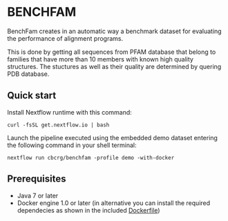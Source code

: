 BENCHFAM
=========

BenchFam creates in an automatic way a benchmark dataset for evaluating the performance of alignment programs. 

This is done by getting all sequences from PFAM database that belong to families that have more than 10 members with known high quality structures. The stuctures as well as their quality are determined by quering PDB database.

Quick start 
-----------

Install Nextflow runtime with this command: 

    curl -fsSL get.nextflow.io | bash

Launch the pipeline executed using the embedded demo dataset entering the following command in your shell terminal: 

    nextflow run cbcrg/benchfam -profile demo -with-docker 


Prerequisites 
-------------

* Java 7 or later 
* Docker engine 1.0 or later (in alternative you can install the required dependecies as shown in the included [Dockerfile](Dockerfile))
 
